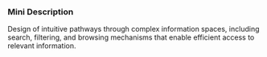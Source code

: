 ### Mini Description

Design of intuitive pathways through complex information spaces, including search, filtering, and browsing mechanisms that enable efficient access to relevant information.
